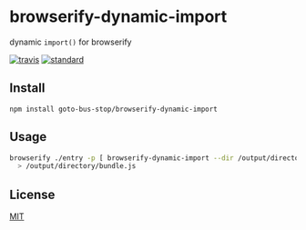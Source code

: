# browserify-dynamic-import

dynamic `import()` for browserify

[![travis][travis-image]][travis-url]
[![standard][standard-image]][standard-url]

[travis-image]: https://img.shields.io/travis/goto-bus-stop/browserify-dynamic-import.svg?style=flat-square
[travis-url]: https://travis-ci.org/goto-bus-stop/browserify-dynamic-import
[standard-image]: https://img.shields.io/badge/code%20style-standard-brightgreen.svg?style=flat-square
[standard-url]: http://npm.im/standard

## Install

```
npm install goto-bus-stop/browserify-dynamic-import
```

## Usage

```bash
browserify ./entry -p [ browserify-dynamic-import --dir /output/directory ]
  > /output/directory/bundle.js
```

## License

[MIT](LICENSE.md)
